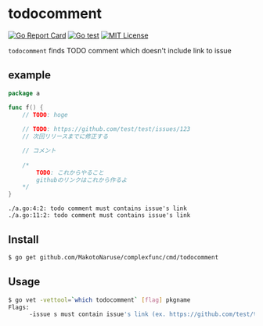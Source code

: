# todocomment
[![Go Report Card](https://goreportcard.com/badge/github.com/MakotoNaruse/complexfunc)](https://goreportcard.com/report/github.com/MakotoNaruse/complexfunc)
[![Go test](https://github.com/MakotoNaruse/todocomment/workflows/Go%20test/badge.svg)](https://github.com/MakotoNaruse/todocomment/actions)
[![MIT License](http://img.shields.io/badge/license-MIT-blue.svg?style=flat)](LICENSE)

`todocomment` finds TODO comment which doesn't include link to issue

## example
```go
package a

func f() { 
    // TODO: hoge
	
    // TODO: https://github.com/test/test/issues/123
    // 次回リリースまでに修正する

    // コメント
	
    /* 
        TODO: これからやること 
        githubのリンクはこれから作るよ 
    */
}
```
```console
./a.go:4:2: todo comment must contains issue's link
./a.go:11:2: todo comment must contains issue's link
```

## Install

```sh
$ go get github.com/MakotoNaruse/complexfunc/cmd/todocomment
```

## Usage

```sh
$ go vet -vettool=`which todocomment` [flag] pkgname
Flags:
      -issue s must contain issue's link (ex. https://github.com/test/test/issues/)
```
